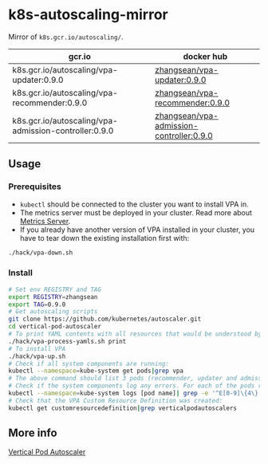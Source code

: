 # k8s-autoscaling-mirror

Mirror of `k8s.gcr.io/autoscaling/`.

gcr.io | docker hub
---|---
k8s.gcr.io/autoscaling/vpa-updater:0.9.0 | [zhangsean/vpa-updater:0.9.0](https://hub.docker.com/r/zhangsean/vpa-updater/)
k8s.gcr.io/autoscaling/vpa-recommender:0.9.0 | [zhangsean/vpa-recommender:0.9.0](https://hub.docker.com/r/zhangsean/vpa-recommender/)
k8s.gcr.io/autoscaling/vpa-admission-controller:0.9.0 | [zhangsean/vpa-admission-controller:0.9.0](https://hub.docker.com/r/zhangsean/vpa-admission-controller/)

## Usage

### Prerequisites

* `kubectl` should be connected to the cluster you want to install VPA in.
* The metrics server must be deployed in your cluster. Read more about [Metrics Server](https://github.com/kubernetes-incubator/metrics-server).
* If you already have another version of VPA installed in your cluster, you have to tear down the existing installation first with:

```sh
./hack/vpa-down.sh
```

### Install

```sh
# Set env REGISTRY and TAG
export REGISTRY=zhangsean
export TAG=0.9.0
# Get autoscaling scripts
git clone https://github.com/kubernetes/autoscaler.git
cd vertical-pod-autoscaler
# To print YAML contents with all resources that would be understood by kubectl diff|apply|... commands, you can use
./hack/vpa-process-yamls.sh print
# To install VPA
./hack/vpa-up.sh
# Check if all system components are running:
kubectl --namespace=kube-system get pods|grep vpa
# The above command should list 3 pods (recommender, updater and admission-controller) all in state Running.
# Check if the system components log any errors. For each of the pods returned by the previous command do:
kubectl --namespace=kube-system logs [pod name]| grep -e '^E[0-9]\{4\}'
# Check that the VPA Custom Resource Definition was created:
kubectl get customresourcedefinition|grep verticalpodautoscalers
```

## More info

[Vertical Pod Autoscaler](https://github.com/kubernetes/autoscaler/tree/master/vertical-pod-autoscaler)
